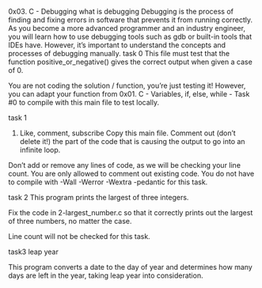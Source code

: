 0x03. C - Debugging
what is debugging
Debugging is the process of finding and fixing errors in software that prevents it from running correctly. As you become a more advanced programmer and an industry engineer, you will learn how to use debugging tools such as gdb or built-in tools that IDEs have. However, it’s important to understand the concepts and processes of debugging manually.
task 0
 This file must test that the function positive_or_negative() gives the correct output when given a case of 0.

You are not coding the solution / function, you’re just testing it! However, you can adapt your function from 0x01. C - Variables, if, else, while - Task #0 to compile with this main file to test locally.

task 1
1. Like, comment, subscribe
Copy this main file. Comment out (don’t delete it!) the part of the code that is causing the output to go into an infinite loop.

Don’t add or remove any lines of code, as we will be checking your line count. You are only allowed to comment out existing code.
You do not have to compile with -Wall -Werror -Wextra -pedantic for this task.

task 2
This program prints the largest of three integers.

Fix the code in 2-largest_number.c so that it correctly prints out the largest of three numbers, no matter the case.

Line count will not be checked for this task.

task3 leap year

This program converts a date to the day of year and determines how many days are left in the year, taking leap year into consideration.
